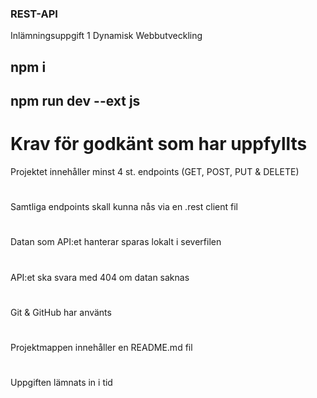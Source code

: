 ### REST-API
Inlämningsuppgift 1 Dynamisk Webbutveckling


## npm i
## npm run dev --ext js

# Krav för godkänt som har uppfyllts

Projektet innehåller minst 4 st. endpoints (GET, POST, PUT & DELETE)
#
Samtliga endpoints skall kunna nås via en .rest client fil
#
Datan som API:et hanterar sparas lokalt i severfilen
#
API:et ska svara med 404 om datan saknas
#
Git & GitHub har använts
#
Projektmappen innehåller en README.md fil
#
Uppgiften lämnats in i tid


